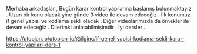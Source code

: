 Merhaba arkadaşlar , Bugün karar kontrol yapılarına başlamış bulunmaktayız . Uzun bir konu olacak yine günde 3 video ile devam edeceğiz . İlk konumuz if genel yapısı ve kodlama şekli olacak . Diğer videolarımızda da örnekler ile devam edeceğiz . Dilerimki anlatabilmişimdir . İyi dersler .


https://utopian.io/utopian-io/@ilginc/if-genel-yapisi-kodlama-sekli-karar-kontrol-yapilari-ders-1
